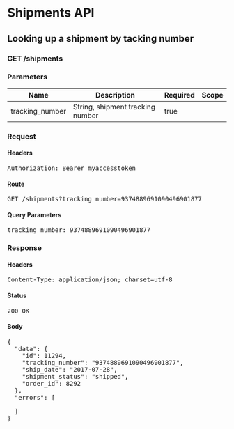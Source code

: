 # Shipments API

## Looking up a shipment by tacking number

### GET /shipments

### Parameters

| Name | Description | Required | Scope |
|------|-------------|----------|-------|
| tracking_number | String, shipment tracking number | true |  |

### Request

#### Headers

<pre>Authorization: Bearer myaccesstoken</pre>

#### Route

<pre>GET /shipments?tracking_number=9374889691090496901877</pre>

#### Query Parameters

<pre>tracking_number: 9374889691090496901877</pre>

### Response

#### Headers

<pre>Content-Type: application/json; charset=utf-8</pre>

#### Status

<pre>200 OK</pre>

#### Body

<pre>{
  "data": {
    "id": 11294,
    "tracking_number": "9374889691090496901877",
    "ship_date": "2017-07-28",
    "shipment_status": "shipped",
    "order_id": 8292
  },
  "errors": [

  ]
}</pre>
